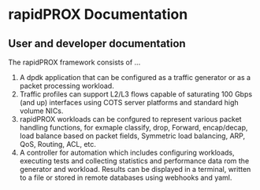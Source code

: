 # rapidPROX Documentation
## User and developer documentation

The rapidPROX framework consists of ...
1. A dpdk application that can be configured as a traffic generator or as a packet processing workload.
2. Traffic profiles can support L2/L3 flows capable of saturating 100 Gbps (and up) interfaces using COTS server platforms and standard high volume NICs.
3. rapidPROX workloads can be confgured to represent various packet handling functions, for exmaple classify, drop, Forward, encap/decap, load balance based on packet fields, Symmetric load balancing, ARP, QoS, Routing, ACL, etc.
4. A controller for automation which includes configuring workloads, executing tests and collecting statistics and performance data rom the generator and workload. Results can be displayed in a terminal, written to a file or stored in remote databases using webhooks and yaml.

